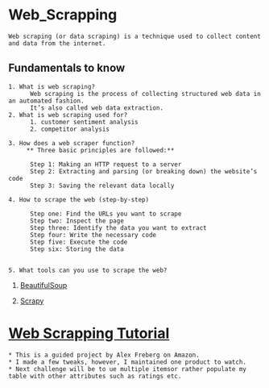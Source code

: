 # Web_Scrapping
    Web scraping (or data scraping) is a technique used to collect content and data from the internet. 
    
  ## Fundamentals to know   
    1. What is web scraping?
          Web scraping is the process of collecting structured web data in an automated fashion. 
          It’s also called web data extraction.
    2. What is web scraping used for?
          1. customer sentiment analysis
          2. competitor analysis
          
    3. How does a web scraper function?
         ** Three basic principles are followed:**

          Step 1: Making an HTTP request to a server
          Step 2: Extracting and parsing (or breaking down) the website’s code
          Step 3: Saving the relevant data locally
          
    4. How to scrape the web (step-by-step)
    
          Step one: Find the URLs you want to scrape
          Step two: Inspect the page
          Step three: Identify the data you want to extract
          Step four: Write the necessary code
          Step five: Execute the code
          Step six: Storing the data
          
          
    5. What tools can you use to scrape the web?
    
   1. [BeautifulSoup](https://www.crummy.com/software/BeautifulSoup/bs4/doc/)
   
   2. [Scrapy](https://scrapy.org/)
        

# [Web Scrapping Tutorial](https://github.com/NdutaCharity/Web_Scrapping/blob/main/Web%20Scrapping%20Tutorial.ipynb)

    * This is a guided project by Alex Freberg on Amazon.
    * I made a few tweaks, however, I maintained one product to watch.
    * Next challenge will be to ue multiple itemsor rather populate my table with other attributes such as ratings etc.
